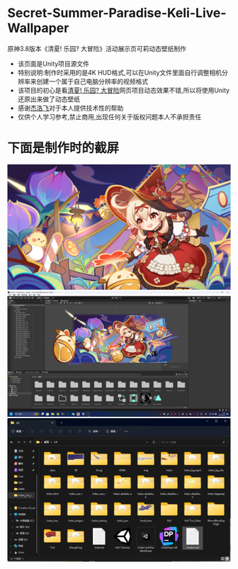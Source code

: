 # Secret-Summer-Paradise-Keli-Live-Wallpaper
原神3.8版本《清夏! 乐园? 大冒险》活动展示页可莉动态壁纸制作

 - 该页面是Unity项目源文件
 - 特别说明:制作时采用的是4K HUD格式,可以在Unity文件里面自行调整相机分辨率来创建一个属于自己电脑分辨率的视频格式
 - 该项目的初心是看[清夏! 乐园? 大冒险](https://act.mihoyo.com/ys/evente20230624preview/index.html)网页项目动态效果不错,所以将使用Unity还原出来做了动态壁纸
 - 感谢[杰洛飞]()对于本人提供技术性的帮助
 - 仅供个人学习参考,禁止商用,出现任何关于版权问题本人不承担责任

# 下面是制作时的截屏
![](./img/1.png)
![](./img/2.png)
![](./img/3.png)